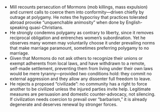 - Mill recounts persecution of Mormons (mob killings, mass expulsion) and current calls to coerce them into conformity—driven chiefly by outrage at polygamy. He notes the hypocrisy that practices tolerated abroad provoke “unquenchable animosity” when done by English-speaking quasi-Christians.
- He strongly condemns polygamy as contrary to liberty, since it removes reciprocal obligation and entrenches women’s subordination. Yet he observes many women may voluntarily choose it under prevailing norms that make marriage paramount, sometimes preferring polygamy to no marriage.
- Given that Mormons do not ask others to recognize their unions or exempt adherents from local laws, and have withdrawn to a remote, self-made settlement, preventing them from living under their own laws would be mere tyranny—provided two conditions hold: they commit no external aggression and they allow any dissenter full freedom to leave.
- He rejects a proposed “civilizade”: no community has a right to force another to be civilized unless the injured parties invite help. Legitimate measures are persuasion and domestic counter-advocacy, not silencing. If civilization needs coercion to prevail over “barbarism,” it is already degenerate and deserves renewal by stronger forces.